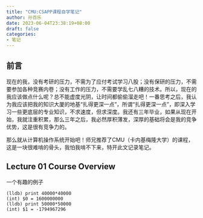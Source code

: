 ```yaml
---
title: "CMU:CSAPP课程自学笔记"
author: 孙百乐
date: 2023-06-04T23:38:19+08:00
draft: false
categories: 
- 笔记
---
```


## 前言

现在的我，没有考研的压力，不需为了应付考试学习八股；没有保研的压力，不需要参加各种竞赛内卷；没有工作的压力，不需要学乱七八糟的技术。所以，现在的我应该做点什么呢？总不能虚度光阴，让时间都偷偷溜走吧！一番思考之后，我认为我应该把我的知识大厦的地基“扎得更深一点”，所谓“扎得更深一点”，即深入学习一些更底层的专业知识，不求速度，但求深度。我还有三年毕业，如果从现在开始，我就注重积累，那么三年之后，我必然厚积薄发，深厚的基础将会是我的竞争优势，这是很有竞争力的。

那么就从计算机操作系统开始吧！师兄推荐了CMU（卡内基梅隆大学）的课程，这是一块很难啃的骨头，我怕我啃不下来，特开此文记录笔记。

## Lecture 01 Course Overview

一个有趣的例子

```
(lldb) print 40000*40000
(int) $0 = 1600000000
(lldb) print 50000*50000
(int) $1 = -1794967296
```
